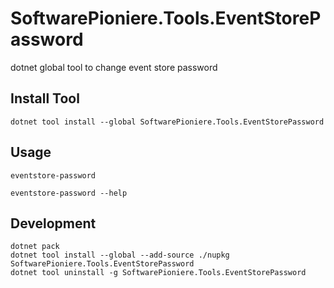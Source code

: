 # SoftwarePioniere.Tools.EventStorePassword

dotnet global tool to change event store password

## Install Tool

```
dotnet tool install --global SoftwarePioniere.Tools.EventStorePassword
```

## Usage

```
eventstore-password 

eventstore-password --help
```

## Development

```
dotnet pack
dotnet tool install --global --add-source ./nupkg SoftwarePioniere.Tools.EventStorePassword
dotnet tool uninstall -g SoftwarePioniere.Tools.EventStorePassword
```

